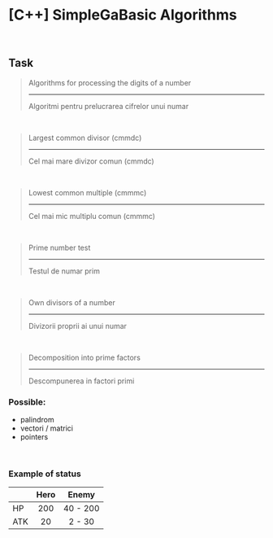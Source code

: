 # [C++] SimpleGaBasic Algorithms
<br>

## Task

>   Algorithms for processing the digits of a number
>
>   ---
> 
>   Algoritmi pentru prelucrarea cifrelor unui numar

<br>

>    Largest common divisor (cmmdc)
>
>   ---
> 
>    Cel mai mare divizor comun (cmmdc)

<br>

>    Lowest common multiple (cmmmc)
>
>   ---
>    
>   Cel mai mic multiplu comun (cmmmc)

<br>

>   Prime number test
>
>   ---
> 
>    Testul de numar prim

<br>

>   Own divisors of a number
>
>   ---
>    
>    Divizorii proprii ai unui numar

<br>

>   Decomposition into prime factors
>
>   ---
>     
>   Descompunerea in factori primi 

### Possible:   
* palindrom
* vectori / matrici
* pointers

<br>


### Example of status

|   |Hero|  Enemy  |
|:--|:--:|:-------:|
|HP |200 | 40 - 200|
|ATK|20  |  2 - 30 |
